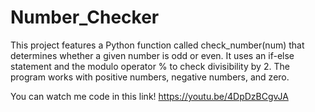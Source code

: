 # Number_Checker
This project features a Python function called check_number(num) that determines whether a given number is odd or even. It uses an if-else statement and the modulo operator % to check divisibility by 2. The program works with positive numbers, negative numbers, and zero.

You can watch me code in this link!
https://youtu.be/4DpDzBCgvJA
